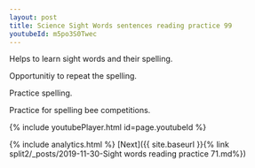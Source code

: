 ```yaml
---
layout: post
title: Science Sight Words sentences reading practice 99
youtubeId: m5po3S0Twec
---
```

 
 
Helps to learn sight words and their spelling.

Opportunitiy to repeat the spelling. 

Practice spelling. 
 
Practice for spelling bee competitions. 
 
{% include youtubePlayer.html id=page.youtubeId %}
 
 
{% include analytics.html %} 
[Next]({{ site.baseurl }}{% link  split2/_posts/2019-11-30-Sight words reading practice 71.md%})
 
